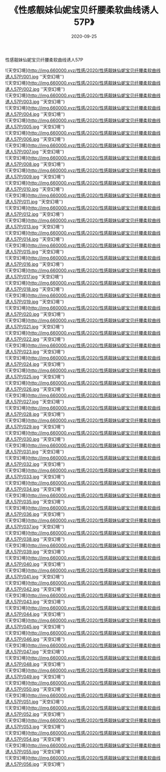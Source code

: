 ﻿---
layout: post
title:  《性感靓妹仙妮宝贝纤腰柔软曲线诱人57P》
date:   2020-09-25
img: http://img.660000.xyz/性感/2020/性感靓妹仙妮宝贝纤腰柔软曲线诱人57P/000.jpg
categories: [美女, 性感, 泳衣]
---

性感靓妹仙妮宝贝纤腰柔软曲线诱人57P



![天空幻境](http://img.660000.xyz/性感/2020/性感靓妹仙妮宝贝纤腰柔软曲线诱人57P/001.jpg ''天空幻境'') <br>
![天空幻境](http://img.660000.xyz/性感/2020/性感靓妹仙妮宝贝纤腰柔软曲线诱人57P/002.jpg ''天空幻境'') <br>
![天空幻境](http://img.660000.xyz/性感/2020/性感靓妹仙妮宝贝纤腰柔软曲线诱人57P/003.jpg ''天空幻境'') <br>
![天空幻境](http://img.660000.xyz/性感/2020/性感靓妹仙妮宝贝纤腰柔软曲线诱人57P/004.jpg ''天空幻境'') <br>
![天空幻境](http://img.660000.xyz/性感/2020/性感靓妹仙妮宝贝纤腰柔软曲线诱人57P/005.jpg ''天空幻境'') <br>
![天空幻境](http://img.660000.xyz/性感/2020/性感靓妹仙妮宝贝纤腰柔软曲线诱人57P/006.jpg ''天空幻境'') <br>
![天空幻境](http://img.660000.xyz/性感/2020/性感靓妹仙妮宝贝纤腰柔软曲线诱人57P/007.jpg ''天空幻境'') <br>
![天空幻境](http://img.660000.xyz/性感/2020/性感靓妹仙妮宝贝纤腰柔软曲线诱人57P/008.jpg ''天空幻境'') <br>
![天空幻境](http://img.660000.xyz/性感/2020/性感靓妹仙妮宝贝纤腰柔软曲线诱人57P/009.jpg ''天空幻境'') <br>
![天空幻境](http://img.660000.xyz/性感/2020/性感靓妹仙妮宝贝纤腰柔软曲线诱人57P/010.jpg ''天空幻境'') <br>
![天空幻境](http://img.660000.xyz/性感/2020/性感靓妹仙妮宝贝纤腰柔软曲线诱人57P/011.jpg ''天空幻境'') <br>
![天空幻境](http://img.660000.xyz/性感/2020/性感靓妹仙妮宝贝纤腰柔软曲线诱人57P/012.jpg ''天空幻境'') <br>
![天空幻境](http://img.660000.xyz/性感/2020/性感靓妹仙妮宝贝纤腰柔软曲线诱人57P/013.jpg ''天空幻境'') <br>
![天空幻境](http://img.660000.xyz/性感/2020/性感靓妹仙妮宝贝纤腰柔软曲线诱人57P/014.jpg ''天空幻境'') <br>
![天空幻境](http://img.660000.xyz/性感/2020/性感靓妹仙妮宝贝纤腰柔软曲线诱人57P/015.jpg ''天空幻境'') <br>
![天空幻境](http://img.660000.xyz/性感/2020/性感靓妹仙妮宝贝纤腰柔软曲线诱人57P/016.jpg ''天空幻境'') <br>
![天空幻境](http://img.660000.xyz/性感/2020/性感靓妹仙妮宝贝纤腰柔软曲线诱人57P/017.jpg ''天空幻境'') <br>
![天空幻境](http://img.660000.xyz/性感/2020/性感靓妹仙妮宝贝纤腰柔软曲线诱人57P/018.jpg ''天空幻境'') <br>
![天空幻境](http://img.660000.xyz/性感/2020/性感靓妹仙妮宝贝纤腰柔软曲线诱人57P/019.jpg ''天空幻境'') <br>
![天空幻境](http://img.660000.xyz/性感/2020/性感靓妹仙妮宝贝纤腰柔软曲线诱人57P/020.jpg ''天空幻境'') <br>
![天空幻境](http://img.660000.xyz/性感/2020/性感靓妹仙妮宝贝纤腰柔软曲线诱人57P/021.jpg ''天空幻境'') <br>
![天空幻境](http://img.660000.xyz/性感/2020/性感靓妹仙妮宝贝纤腰柔软曲线诱人57P/022.jpg ''天空幻境'') <br>
![天空幻境](http://img.660000.xyz/性感/2020/性感靓妹仙妮宝贝纤腰柔软曲线诱人57P/023.jpg ''天空幻境'') <br>
![天空幻境](http://img.660000.xyz/性感/2020/性感靓妹仙妮宝贝纤腰柔软曲线诱人57P/024.jpg ''天空幻境'') <br>
![天空幻境](http://img.660000.xyz/性感/2020/性感靓妹仙妮宝贝纤腰柔软曲线诱人57P/025.jpg ''天空幻境'') <br>
![天空幻境](http://img.660000.xyz/性感/2020/性感靓妹仙妮宝贝纤腰柔软曲线诱人57P/026.jpg ''天空幻境'') <br>
![天空幻境](http://img.660000.xyz/性感/2020/性感靓妹仙妮宝贝纤腰柔软曲线诱人57P/027.jpg ''天空幻境'') <br>
![天空幻境](http://img.660000.xyz/性感/2020/性感靓妹仙妮宝贝纤腰柔软曲线诱人57P/028.jpg ''天空幻境'') <br>
![天空幻境](http://img.660000.xyz/性感/2020/性感靓妹仙妮宝贝纤腰柔软曲线诱人57P/029.jpg ''天空幻境'') <br>
![天空幻境](http://img.660000.xyz/性感/2020/性感靓妹仙妮宝贝纤腰柔软曲线诱人57P/030.jpg ''天空幻境'') <br>
![天空幻境](http://img.660000.xyz/性感/2020/性感靓妹仙妮宝贝纤腰柔软曲线诱人57P/031.jpg ''天空幻境'') <br>
![天空幻境](http://img.660000.xyz/性感/2020/性感靓妹仙妮宝贝纤腰柔软曲线诱人57P/032.jpg ''天空幻境'') <br>
![天空幻境](http://img.660000.xyz/性感/2020/性感靓妹仙妮宝贝纤腰柔软曲线诱人57P/033.jpg ''天空幻境'') <br>
![天空幻境](http://img.660000.xyz/性感/2020/性感靓妹仙妮宝贝纤腰柔软曲线诱人57P/034.jpg ''天空幻境'') <br>
![天空幻境](http://img.660000.xyz/性感/2020/性感靓妹仙妮宝贝纤腰柔软曲线诱人57P/035.jpg ''天空幻境'') <br>
![天空幻境](http://img.660000.xyz/性感/2020/性感靓妹仙妮宝贝纤腰柔软曲线诱人57P/036.jpg ''天空幻境'') <br>
![天空幻境](http://img.660000.xyz/性感/2020/性感靓妹仙妮宝贝纤腰柔软曲线诱人57P/037.jpg ''天空幻境'') <br>
![天空幻境](http://img.660000.xyz/性感/2020/性感靓妹仙妮宝贝纤腰柔软曲线诱人57P/038.jpg ''天空幻境'') <br>
![天空幻境](http://img.660000.xyz/性感/2020/性感靓妹仙妮宝贝纤腰柔软曲线诱人57P/039.jpg ''天空幻境'') <br>
![天空幻境](http://img.660000.xyz/性感/2020/性感靓妹仙妮宝贝纤腰柔软曲线诱人57P/040.jpg ''天空幻境'') <br>
![天空幻境](http://img.660000.xyz/性感/2020/性感靓妹仙妮宝贝纤腰柔软曲线诱人57P/041.jpg ''天空幻境'') <br>
![天空幻境](http://img.660000.xyz/性感/2020/性感靓妹仙妮宝贝纤腰柔软曲线诱人57P/042.jpg ''天空幻境'') <br>
![天空幻境](http://img.660000.xyz/性感/2020/性感靓妹仙妮宝贝纤腰柔软曲线诱人57P/043.jpg ''天空幻境'') <br>
![天空幻境](http://img.660000.xyz/性感/2020/性感靓妹仙妮宝贝纤腰柔软曲线诱人57P/044.jpg ''天空幻境'') <br>
![天空幻境](http://img.660000.xyz/性感/2020/性感靓妹仙妮宝贝纤腰柔软曲线诱人57P/045.jpg ''天空幻境'') <br>
![天空幻境](http://img.660000.xyz/性感/2020/性感靓妹仙妮宝贝纤腰柔软曲线诱人57P/046.jpg ''天空幻境'') <br>
![天空幻境](http://img.660000.xyz/性感/2020/性感靓妹仙妮宝贝纤腰柔软曲线诱人57P/047.jpg ''天空幻境'') <br>
![天空幻境](http://img.660000.xyz/性感/2020/性感靓妹仙妮宝贝纤腰柔软曲线诱人57P/048.jpg ''天空幻境'') <br>
![天空幻境](http://img.660000.xyz/性感/2020/性感靓妹仙妮宝贝纤腰柔软曲线诱人57P/049.jpg ''天空幻境'') <br>
![天空幻境](http://img.660000.xyz/性感/2020/性感靓妹仙妮宝贝纤腰柔软曲线诱人57P/050.jpg ''天空幻境'') <br>
![天空幻境](http://img.660000.xyz/性感/2020/性感靓妹仙妮宝贝纤腰柔软曲线诱人57P/051.jpg ''天空幻境'') <br>
![天空幻境](http://img.660000.xyz/性感/2020/性感靓妹仙妮宝贝纤腰柔软曲线诱人57P/052.jpg ''天空幻境'') <br>
![天空幻境](http://img.660000.xyz/性感/2020/性感靓妹仙妮宝贝纤腰柔软曲线诱人57P/053.jpg ''天空幻境'') <br>
![天空幻境](http://img.660000.xyz/性感/2020/性感靓妹仙妮宝贝纤腰柔软曲线诱人57P/054.jpg ''天空幻境'') <br>
![天空幻境](http://img.660000.xyz/性感/2020/性感靓妹仙妮宝贝纤腰柔软曲线诱人57P/055.jpg ''天空幻境'') <br>
![天空幻境](http://img.660000.xyz/性感/2020/性感靓妹仙妮宝贝纤腰柔软曲线诱人57P/056.jpg ''天空幻境'') <br>